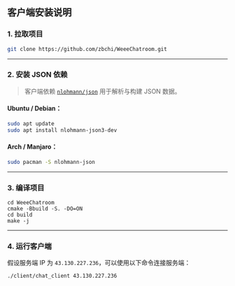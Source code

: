 ## 客户端安装说明

###  1. 拉取项目

```bash
git clone https://github.com/zbchi/WeeeChatroom.git
```

------

### 2. 安装 JSON 依赖

> 客户端依赖 [`nlohmann/json`](https://github.com/nlohmann/json) 用于解析与构建 JSON 数据。

####  Ubuntu / Debian：

```bash
sudo apt update
sudo apt install nlohmann-json3-dev
```

#### Arch / Manjaro：

```bash
sudo pacman -S nlohmann-json
```

------

###  3. 编译项目

```
cd WeeeChatroom
cmake -Bbuild -S. -DO=ON
cd build
make -j
```

------

###  4. 运行客户端

假设服务端 IP 为 `43.130.227.236`，可以使用以下命令连接服务端：

```
./client/chat_client 43.130.227.236
```
